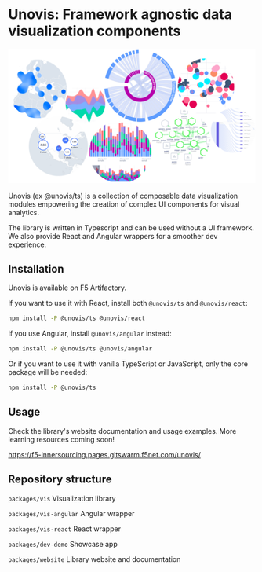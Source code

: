 # Unovis: Framework agnostic data visualization components
![](cover.png)

Unovis (ex @unovis/ts) is a collection of composable data visualization modules empowering the creation
of complex UI components for visual analytics.

The library is written in Typescript and can be used without a UI framework. We also provide React and Angular wrappers
for a smoother dev experience.


## Installation
Unovis is available on F5 Artifactory.

If you want to use it with React, install both `@unovis/ts` and `@unovis/react`:
```bash
npm install -P @unovis/ts @unovis/react
```

If you use Angular, install `@unovis/angular` instead:
```bash
npm install -P @unovis/ts @unovis/angular
```

Or if you want to use it with vanilla TypeScript or JavaScript, only the core package will be needed:
```bash
npm install -P @unovis/ts
```

## Usage
Check the library's website documentation and usage examples. More learning resources coming soon!

https://f5-innersourcing.pages.gitswarm.f5net.com/unovis/


## Repository structure

`packages/vis` Visualization library

`packages/vis-angular` Angular wrapper

`packages/vis-react` React wrapper

`packages/dev-demo` Showcase app

`packages/website` Library website and documentation
